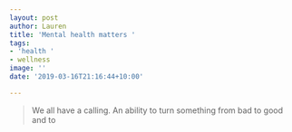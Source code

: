 ```yaml
---
layout: post
author: Lauren
title: 'Mental health matters '
tags:
- 'health '
- wellness
image: ''
date: '2019-03-16T21:16:44+10:00'

---
```

> We all have a calling. An ability to turn something from bad to good and to